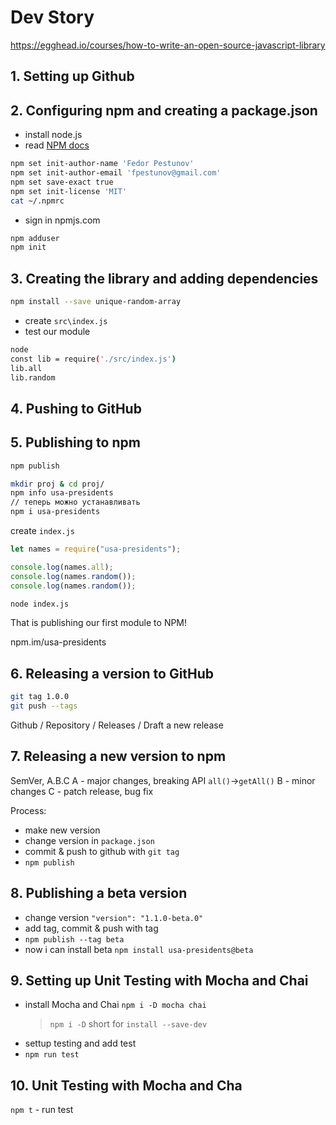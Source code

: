 # Dev Story

https://egghead.io/courses/how-to-write-an-open-source-javascript-library

## 1. Setting up Github

## 2. Configuring npm and creating a package.json

- install node.js
- read [NPM docs](https://docs.npmjs.com/)

```sh
npm set init-author-name 'Fedor Pestunov'
npm set init-author-email 'fpestunov@gmail.com'
npm set save-exact true
npm set init-license 'MIT'
cat ~/.npmrc
```

- sign in npmjs.com

```sh
npm adduser
npm init
```

## 3. Creating the library and adding dependencies

```sh
npm install --save unique-random-array
```

- create `src\index.js`
- test our module

```sh
node
const lib = require('./src/index.js')
lib.all
lib.random
```

## 4. Pushing to GitHub

## 5. Publishing to npm

```sh
npm publish
```

```sh
mkdir proj & cd proj/
npm info usa-presidents
// теперь можно устанавливать
npm i usa-presidents
```

create `index.js`

```js
let names = require("usa-presidents");

console.log(names.all);
console.log(names.random());
console.log(names.random());
```

```sh
node index.js
```

That is publishing our first module to NPM!

npm.im/usa-presidents

## 6. Releasing a version to GitHub

```sh
git tag 1.0.0
git push --tags
```

Github / Repository / Releases / Draft a new release

## 7. Releasing a new version to npm

SemVer, A.B.C
A - major changes, breaking API `all()`->`getAll()`
B - minor changes
C - patch release, bug fix

Process:

- make new version
- change version in `package.json`
- commit & push to github with `git tag`
- `npm publish`

## 8. Publishing a beta version

- change version `"version": "1.1.0-beta.0"`
- add tag, commit & push with tag
- `npm publish --tag beta`
- now i can install beta `npm install usa-presidents@beta`

## 9. Setting up Unit Testing with Mocha and Chai

- install Mocha and Chai `npm i -D mocha chai`
  > `npm i -D` short for `install --save-dev`
- settup testing and add test
- `npm run test`

## 10. Unit Testing with Mocha and Cha

`npm t` - run test
